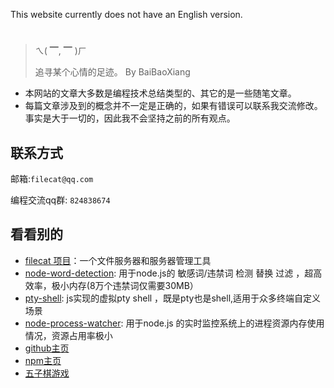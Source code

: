 
This website currently does not have an English version.

#

>  ㄟ( ▔, ▔ )ㄏ 
>  
> 追寻某个心情的足迹。 By BaiBaoXiang

- 本网站的文章大多数是编程技术总结类型的、其它的是一些随笔文章。
- 每篇文章涉及到的概念并不一定是正确的，如果有错误可以联系我交流修改。事实是大于一切的，因此我不会坚持之前的所有观点。

##  联系方式

邮箱:`filecat@qq.com`

编程交流qq群: `824838674`

## 看看别的
- [filecat 项目](https://filecat.xiaobaidadada.fun/)：一个文件服务器和服务器管理工具
- [node-word-detection](https://github.com/xiaobaidadada/node-word-detection): 用于node.js的 敏感词/违禁词 检测 替换 过滤 ，超高效率，极小内存(8万个违禁词仅需要30MB）
- [pty-shell](https://github.com/xiaobaidadada/pty-shell): js实现的虚拟pty shell ，既是pty也是shell,适用于众多终端自定义场景
- [node-process-watcher](https://github.com/xiaobaidadada/node-process-watcher): 用于node.js 的实时监控系统上的进程资源内存使用情况，资源占用率极小
- [github主页](https://github.com/xiaobaidadada) 
- [npm主页](https://www.npmjs.com/~xiaobaidadada)
- [五子棋游戏](https://xiaobaidadada.fun/docs/zh-CN/v1/wzq/wzq.html)

